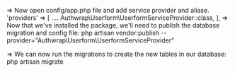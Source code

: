  
=> Now open config/app.php file and add service provider and aliase.
'providers' => [
	....
	Authwrap\Userform\UserformServiceProvider::class,
],
=> Now that we've installed the package, we'll need to publish the database migration and config file: 
php artisan vendor:publish --provider="Authwrap\Userform\UserformServiceProvider"

=> We can now run the migrations to create the new tables in our database:
php artisan migrate